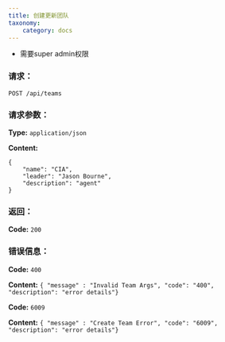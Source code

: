 ```yaml
---
title: 创建更新团队
taxonomy:
    category: docs
---
```


- 需要super admin权限

### 请求：

    POST /api/teams


### 请求参数：

**Type:** `application/json`

**Content:**

```
{
    "name": "CIA",
    "leader": "Jason Bourne",
    "description": "agent"
}
```	

### 返回：

**Code:** `200`

### 错误信息：

**Code:** `400`

**Content:** `{ "message" : "Invalid Team Args", "code": "400", "description": "error details"}`

**Code:** `6009`

**Content:** `{ "message" : "Create Team Error", "code": "6009", "description": "error details"}`
